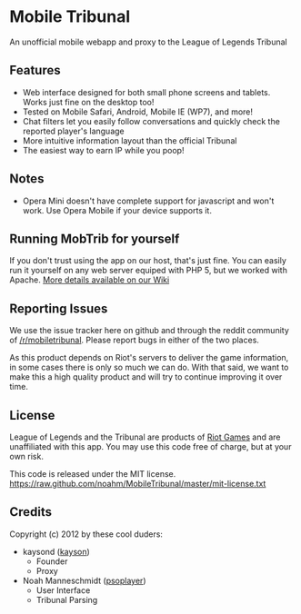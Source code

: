 Mobile Tribunal
===============

An unofficial mobile webapp and proxy to the League of Legends Tribunal

Features
--------

* Web interface designed for both small phone screens and tablets. Works just fine on the desktop too!
* Tested on Mobile Safari, Android, Mobile IE (WP7), and more!
* Chat filters let you easily follow conversations and quickly check the reported player's language
* More intuitive information layout than the official Tribunal
* The easiest way to earn IP while you poop!

Notes
-----

* Opera Mini doesn't have complete support for javascript and won't work. Use Opera Mobile if your device supports it.

Running MobTrib for yourself
----------------------------

If you don't trust using the app on our host, that's just fine. You can easily run it yourself on any
web server equiped with PHP 5, but we worked with Apache. [More details available on our Wiki](https://github.com/noahm/MobileTribunal/wiki/Hosting-MobTrib-Yourself)

Reporting Issues
----------------

We use the issue tracker here on github and through the reddit community
of [/r/mobiletribunal](http://www.reddit.com/r/mobiletribunal). Please report
bugs in either of the two places.

As this product depends on Riot's servers to deliver the game information,
in some cases there is only so much we can do. With that said, we want to make
this a high quality product and will try to continue improving it over time.

License
-------

League of Legends and the Tribunal are products of [Riot Games](http://riotgames.com/)
and are unaffiliated with this app. You may use this code free of charge, but at your own risk.

This code is released under the MIT license.
https://raw.github.com/noahm/MobileTribunal/master/mit-license.txt

Credits
-------

Copyright (c) 2012 by these cool duders:

* kaysond ([kayson](http://www.reddit.com/user/kayson))
	* Founder
	* Proxy
* Noah Manneschmidt ([psoplayer](http://www.reddit.com/user/psoplayer))
	* User Interface
	* Tribunal Parsing
